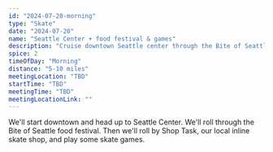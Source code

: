 ```yaml
---
id: "2024-07-20-morning"
type: "Skate"
date: "2024-07-20"
name: "Seattle Center + food festival & games"
description: "Cruise downtown Seattle center through the Bite of Seattle festival"
spice: 2
timeOfDay: "Morning"
distance: "5-10 miles"
meetingLocation: "TBD"
startTime: "TBD"
meetingTime: "TBD"
meetingLocationLink: ""
---
```


We'll start downtown and head up to Seattle Center. We'll roll through the Bite of Seattle food festival. Then we'll roll by Shop Task, our local inline skate shop, and play some skate games.
